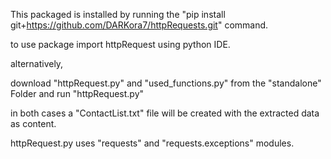 This packaged is installed by running the "pip install git+https://github.com/DARKora7/httpRequests.git"
command.

to use package import httpRequest using python IDE.

alternatively,

download "httpRequest.py" and "used_functions.py" from the "standalone" Folder
and run "httpRequest.py"

in both cases a "ContactList.txt" file will be created with the extracted data as
content.

httpRequest.py uses "requests" and "requests.exceptions" modules.
